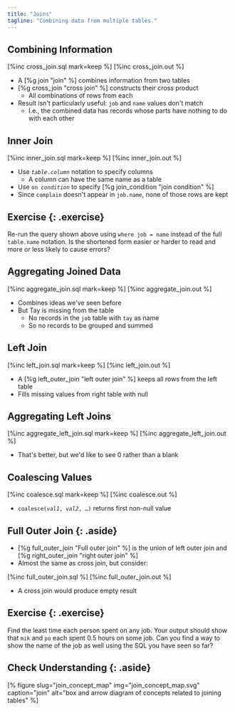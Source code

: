 ```yaml
---
title: "Joins"
tagline: "Combining data from multiple tables."
---
```


## Combining Information

[%inc cross_join.sql mark=keep %]
[%inc cross_join.out %]

-   A [%g join "join" %] combines information from two tables
-   [%g cross_join "cross join" %] constructs their cross product
    -   All combinations of rows from each
-   Result isn't particularly useful: `job` and `name` values don't match
    -   I.e., the combined data has records whose parts have nothing to do with each other

## Inner Join

[%inc inner_join.sql mark=keep %]
[%inc inner_join.out %]

-   Use <code><em>table</em>.<em>column</em></code> notation to specify columns
    -   A column can have the same name as a table
-   Use <code>on <em>condition</em></code> to specify [%g join_condition "join condition" %]
-   Since `complain` doesn't appear in `job.name`, none of those rows are kept

## Exercise {: .exercise}

Re-run the query shown above using `where job = name` instead of the full `table.name` notation.
Is the shortened form easier or harder to read
and more or less likely to cause errors?

## Aggregating Joined Data

[%inc aggregate_join.sql mark=keep %]
[%inc aggregate_join.out %]

-   Combines ideas we've seen before
-   But Tay is missing from the table
    -   No records in the `job` table with `tay` as name
    -   So no records to be grouped and summed

## Left Join

[%inc left_join.sql mark=keep %]
[%inc left_join.out %]

-   A [%g left_outer_join "left outer join" %] keeps all rows from the left table
-   Fills missing values from right table with null

## Aggregating Left Joins

[%inc aggregate_left_join.sql mark=keep %]
[%inc aggregate_left_join.out %]

-   That's better, but we'd like to see 0 rather than a blank

## Coalescing Values

[%inc coalesce.sql mark=keep %]
[%inc coalesce.out %]

-   <code>coalesce(<em>val1</em>, <em>val2</em>, …)</code> returns first non-null value

## Full Outer Join {: .aside}

-   [%g full_outer_join "Full outer join" %] is the union of
    left outer join and [%g right_outer_join "right outer join" %]
-   Almost the same as cross join, but consider:

[%inc full_outer_join.sql %]
[%inc full_outer_join.out %]

-   A cross join would produce empty result

## Exercise {: .exercise}

Find the least time each person spent on any job.
Your output should show that `mik` and `po` each spent 0.5 hours on some job.
Can you find a way to show the name of the job as well
using the SQL you have seen so far?

## Check Understanding {: .aside}

[% figure
   slug="join_concept_map"
   img="join_concept_map.svg"
   caption="join"
   alt="box and arrow diagram of concepts related to joining tables"
%]
